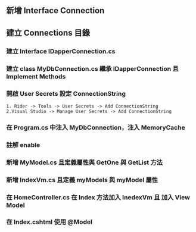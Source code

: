 ## 新增 Interface Connection
## 建立 Connections 目錄
### 建立 Interface IDapperConnection.cs
### 建立 class MyDbConnection.cs 繼承 IDapperConnection 且 Implement Methods
### 開啟 User Secrets 設定 ConnectionString
    1. Rider -> Tools -> User Secrets -> Add ConnectionString
    2.Visual Studio -> Manage User Secrets -> Add ConnectionString
### 在 Program.cs 中注入 MyDbConnection，注入 MemoryCache
### 註解 <Nullable>enable</Nullable>
### 新增 MyModel.cs 且定義屬性與 GetOne 與 GetList 方法
### 新增 IndexVm.cs 且定義 myModels 與 myModel 屬性
### 在 HomeController.cs 在 Index 方法加入 InedexVm 且 加入 View Model
### 在 Index.cshtml 使用 @Model